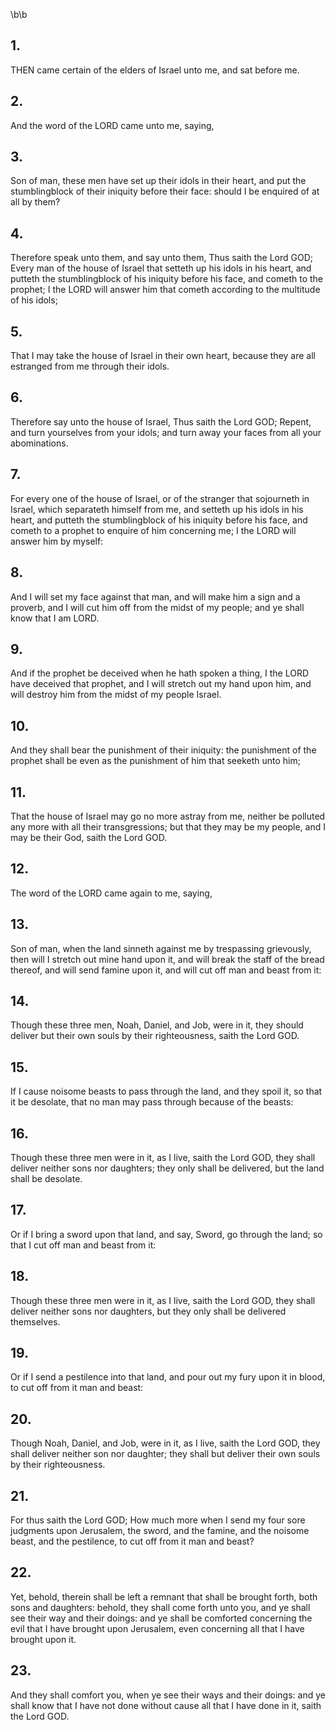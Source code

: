 \b\b
## 1.
THEN came certain of the elders of Israel unto me, and sat before me.
## 2.
And the word of the LORD came unto me, saying,
## 3.
Son of man, these men have set up their idols in their heart, and put the stumblingblock of their iniquity before their face: should I be enquired of at all by them?
## 4.
Therefore speak unto them, and say unto them, Thus saith the Lord GOD; Every man of the house of Israel that setteth up his idols in his heart, and putteth the stumblingblock of his iniquity before his face, and cometh to the prophet; I the LORD will answer him that cometh according to the multitude of his idols;
## 5.
That I may take the house of Israel in their own heart, because they are all estranged from me through their idols.
## 6.
Therefore say unto the house of Israel, Thus saith the Lord GOD; Repent, and turn yourselves from your idols; and turn away your faces from all your abominations.
## 7.
For every one of the house of Israel, or of the stranger that sojourneth in Israel, which separateth himself from me, and setteth up his idols in his heart, and putteth the stumblingblock of his iniquity before his face, and cometh to a prophet to enquire of him concerning me; I the LORD will answer him by myself:
## 8.
And I will set my face against that man, and will make him a sign and a proverb, and I will cut him off from the midst of my people; and ye shall know that I am LORD.
## 9.
And if the prophet be deceived when he hath spoken a thing, I the LORD have deceived that prophet, and I will stretch out my hand upon him, and will destroy him from the midst of my people Israel.
## 10.
And they shall bear the punishment of their iniquity: the punishment of the prophet shall be even as the punishment of him that seeketh unto him;
## 11.
That the house of Israel may go no more astray from me, neither be polluted any more with all their transgressions; but that they may be my people, and I may be their God, saith the Lord GOD.
## 12.
The word of the LORD came again to me, saying,
## 13.
Son of man, when the land sinneth against me by trespassing grievously, then will I stretch out mine hand upon it, and will break the staff of the bread thereof, and will send famine upon it, and will cut off man and beast from it:
## 14.
Though these three men, Noah, Daniel, and Job, were in it, they should deliver but their own souls by their righteousness, saith the Lord GOD.
## 15.
If I cause noisome beasts to pass through the land, and they spoil it, so that it be desolate, that no man may pass through because of the beasts:
## 16.
Though these three men were in it, as I live, saith the Lord GOD, they shall deliver neither sons nor daughters; they only shall be delivered, but the land shall be desolate.
## 17.
Or if I bring a sword upon that land, and say, Sword, go through the land; so that I cut off man and beast from it:
## 18.
Though these three men were in it, as I live, saith the Lord GOD, they shall deliver neither sons nor daughters, but they only shall be delivered themselves.
## 19.
Or if I send a pestilence into that land, and pour out my fury upon it in blood, to cut off from it man and beast:
## 20.
Though Noah, Daniel, and Job, were in it, as I live, saith the Lord GOD, they shall deliver neither son nor daughter; they shall but deliver their own souls by their righteousness.
## 21.
For thus saith the Lord GOD; How much more when I send my four sore judgments upon Jerusalem, the sword, and the famine, and the noisome beast, and the pestilence, to cut off from it man and beast?
## 22.
Yet, behold, therein shall be left a remnant that shall be brought forth, both sons and daughters: behold, they shall come forth unto you, and ye shall see their way and their doings: and ye shall be comforted concerning the evil that I have brought upon Jerusalem, even concerning all that I have brought upon it.
## 23.
And they shall comfort you, when ye see their ways and their doings: and ye shall know that I have not done without cause all that I have done in it, saith the Lord GOD.
